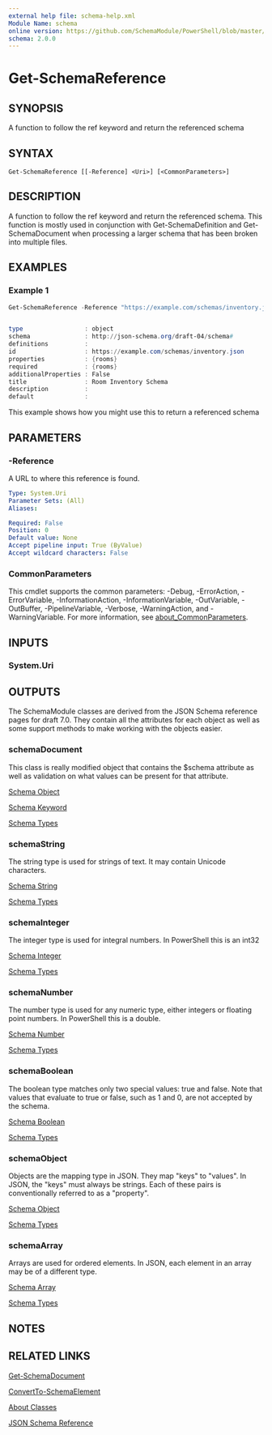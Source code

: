 ```yaml
---
external help file: schema-help.xml
Module Name: schema
online version: https://github.com/SchemaModule/PowerShell/blob/master/docs/Get-SchemaReference.md#get-schemareference
schema: 2.0.0
---
```


# Get-SchemaReference

## SYNOPSIS

A function to follow the ref keyword and return the referenced schema

## SYNTAX

```
Get-SchemaReference [[-Reference] <Uri>] [<CommonParameters>]
```

## DESCRIPTION

A function to follow the ref keyword and return the referenced schema. This
function is mostly used in conjunction with Get-SchemaDefinition and
Get-SchemaDocument when processing a larger schema that has been broken into
multiple files.

## EXAMPLES

### Example 1

```powershell
Get-SchemaReference -Reference "https://example.com/schemas/inventory.json" |fl *


type                 : object
schema               : http://json-schema.org/draft-04/schema#
definitions          :
id                   : https://example.com/schemas/inventory.json
properties           : {rooms}
required             : {rooms}
additionalProperties : False
title                : Room Inventory Schema
description          :
default              :
```

This example shows how you might use this to return a referenced schema

## PARAMETERS

### -Reference

A URL to where this reference is found.

```yaml
Type: System.Uri
Parameter Sets: (All)
Aliases:

Required: False
Position: 0
Default value: None
Accept pipeline input: True (ByValue)
Accept wildcard characters: False
```

### CommonParameters

This cmdlet supports the common parameters: -Debug, -ErrorAction, -ErrorVariable, -InformationAction, -InformationVariable, -OutVariable, -OutBuffer, -PipelineVariable, -Verbose, -WarningAction, and -WarningVariable. For more information, see [about_CommonParameters](http://go.microsoft.com/fwlink/?LinkID=113216).

## INPUTS

### System.Uri

## OUTPUTS

The SchemaModule classes are derived from the JSON Schema reference pages for
draft 7.0. They contain all the attributes for each object as well as some
support methods to make working with the objects easier.

### schemaDocument

This class is really modified object that contains the $schema attribute as well
as validation on what values can be present for that attribute.

[Schema Object](https://json-schema.org/understanding-json-schema/reference/object.html)

[Schema Keyword](https://json-schema.org/understanding-json-schema/reference/schema.html)

[Schema Types](https://json-schema.org/understanding-json-schema/reference/type.html)

### schemaString

The string type is used for strings of text. It may contain Unicode characters.

[Schema String](https://json-schema.org/understanding-json-schema/reference/string.html)

[Schema Types](https://json-schema.org/understanding-json-schema/reference/type.html)

### schemaInteger

The integer type is used for integral numbers. In PowerShell this is an int32

[Schema Integer](http://json-schema.org/understanding-json-schema/reference/numeric.html#integer)

[Schema Types](https://json-schema.org/understanding-json-schema/reference/type.html)

### schemaNumber

The number type is used for any numeric type, either integers or floating point
numbers. In PowerShell this is a double.

[Schema Number](http://json-schema.org/understanding-json-schema/reference/numeric.html#number)

[Schema Types](https://json-schema.org/understanding-json-schema/reference/type.html)

### schemaBoolean

The boolean type matches only two special values: true and false. Note that
values that evaluate to true or false, such as 1 and 0, are not accepted by the
schema.

[Schema Boolean](http://json-schema.org/understanding-json-schema/reference/boolean.html)

[Schema Types](https://json-schema.org/understanding-json-schema/reference/type.html)

### schemaObject

Objects are the mapping type in JSON. They map "keys" to "values". In JSON, the
"keys" must always be strings. Each of these pairs is conventionally referred
to as a "property".

[Schema Object](https://json-schema.org/understanding-json-schema/reference/object.html)

[Schema Types](https://json-schema.org/understanding-json-schema/reference/type.html)

### schemaArray

Arrays are used for ordered elements. In JSON, each element in an array may be
of a different type.

[Schema Array](https://json-schema.org/understanding-json-schema/reference/array.html)

[Schema Types](https://json-schema.org/understanding-json-schema/reference/type.html)

## NOTES

## RELATED LINKS

[Get-SchemaDocument](https://github.com/SchemaModule/PowerShell/blob/master/docs/Get-SchemaDocument.md#get-schemadocument)

[ConvertTo-SchemaElement](https://github.com/SchemaModule/PowerShell/blob/master/docs/ConvertTo-SchemaElement.md#convertto-schemaelement)

[About Classes](https://github.com/SchemaModule/PowerShell/blob/master/docs/about_Schema_Classes.md)

[JSON Schema Reference](https://json-schema.org/understanding-json-schema/reference/index.html)
